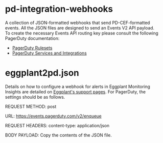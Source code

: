 # pd-integration-webhooks

A collection of JSON-formatted webhooks that send PD-CEF-formatted events.  All the JSON files are designed to send an Events V2 API payload.  To create the necessary Events API routing key please consult the following PagerDuty documentation:

* [PagerDuty Rulesets](https://support.pagerduty.com/docs/rulesets#send-events-to-a-global-ruleset)
* [PagerDuty Services and Integrations](https://support.pagerduty.com/docs/services-and-integrations#create-a-generic-events-api-integration)

# eggplant2pd.json

Details on how to configure a webhook for alerts in Eggplant Monitoring Insights are detailed on [Eggplant's support pages](http://docs.eggplantsoftware.com/EMI/emi-webhooks.htm).  For PagerDuty, the settings should be as follows.

REQUEST METHOD:
post

URL:
https://events.pagerduty.com/v2/enqueue

REQUEST HEADERS:
content-type: application/json

BODY PAYLOAD:
Copy the contents of the JSON file.

